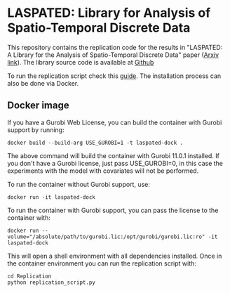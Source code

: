 # LASPATED: Library for Analysis of Spatio-Temporal Discrete Data

This repository contains the replication code for the results in "LASPATED: A Library for the Analysis of
Spatio-Temporal Discrete Data" paper ([Arxiv link](https://arxiv.org/abs/2401.04156)). The library source code is available at [Github](https://github.com/vguigues/LASPATED/)

To run the replication script check this [guide](Replication/README.md). The installation process can also be done via Docker.


## Docker image


If you have a Gurobi Web License, you can build the container with Gurobi support by running:

```
docker build --build-arg USE_GUROBI=1 -t laspated-dock .
```

The above command will build the container with Gurobi 11.0.1 installed. If you don't have a Gurobi license, just pass USE_GUROBI=0, in this case the experiments with the model with covariates will not be performed.

To run the container without Gurobi support, use:
```
docker run -it laspated-dock
```

To run the container with Gurobi support, you can pass the license to the container with:
```
docker run --volume="/absolute/path/to/gurobi.lic:/opt/gurobi/gurobi.lic:ro" -it laspated-dock
```

This will open a shell environment with all dependencies installed. Once in the container environment you can run the replication script with:
```
cd Replication
python replication_script.py
```


